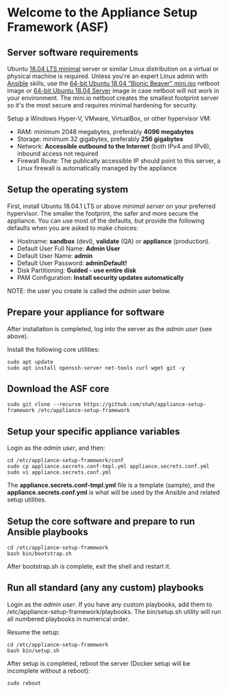 # Welcome to the Appliance Setup Framework (ASF)

## Server software requirements

Ubuntu [18.04 LTS minimal](https://help.ubuntu.com/community/Installation/MinimalCD) server or similar Linux distribution on a virtual or physical machine is required. Unless you're an expert Linux admin with [Ansible](https://www.ansible.com/) skills, use the [64-bit Ubuntu 18.04 "Bionic Beaver" mini.iso](http://archive.ubuntu.com/ubuntu/dists/bionic/main/installer-amd64/current/images/netboot/mini.iso) netboot image or [64-bit Ubuntu 18.04 Server](https://www.ubuntu.com/download/server) image in case netboot will not work in your environment. The mini.io netboot creates the smallest footprint server so it's the most secure and requires minimal hardening for security.

Setup a Windows Hyper-V, VMware, VirtualBox, or other hypervisor VM:

* RAM: minimum 2048  megabytes, preferably **4096 megabytes**
* Storage: minimum 32 gigabytes, preferably **256 gigabytes**
* Network: **Accessible outbound to the Internet** (both IPv4 and IPv6), inbound access not required
* Firewall Route: The publically accessible IP should point to this server, a Linux firewall is automatically managed by the appliance

## Setup the operating system

First, install Ubuntu 18.04.1 LTS or above *minimal server* on your preferred hypervisor. The smaller the footprint, the safer and more secure the appliance. You can use most of the defaults, but provide the following defaults when you are asked to make choices:

* Hostname: **sandbox** (devl), **validate** (QA) or **appliance** (production).
* Default User Full Name: **Admin User**
* Default User Name: **admin**
* Default User Password: **adminDefault!**
* Disk Partitioning: **Guided - use entire disk**
* PAM Configuration: **Install security updates automatically**

NOTE: the user you create is called the *admin user* below. 

## Prepare your appliance for software

After installation is completed, log into the server as the *admin user* (see above).

Install the following core utilities:

    sudo apt update
    sudo apt install openssh-server net-tools curl wget git -y

## Download the ASF core

    sudo git clone --recurse https://github.com/shah/appliance-setup-framework /etc/appliance-setup-framework

## Setup your specific appliance variables

Login as the *admin user*, and then:

    cd /etc/appliance-setup-framework/conf
    sudo cp appliance.secrets.conf-tmpl.yml appliance.secrets.conf.yml
    sudo vi appliance.secrets.conf.yml

The **appliance.secrets.conf-tmpl.yml** file is a template (sample), and the **appliance.secrets.conf.yml** is what will be used by the Ansible and related setup utilities.

## Setup the core software and prepare to run Ansible playbooks

    cd /etc/appliance-setup-framework 
    bash bin/bootstrap.sh

After bootstrap.sh is complete, exit the shell and restart it.

## Run all standard (any any custom) playbooks

Login as the *admin user*. If you have any custom playbooks, add them to /etc/appliance-setup-framework/playbooks. The bin/setup.sh utility will run all numbered playbooks in numerical order. 

Resume the setup:

    cd /etc/appliance-setup-framework 
    bash bin/setup.sh

After setup is completed, reboot the server (Docker setup will be incomplete without a reboot):

    sudo reboot
